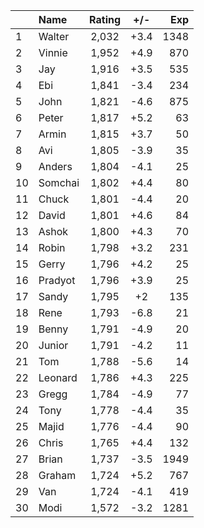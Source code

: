 | |Name|Rating|+/-|Exp|
|-|:---|:----:|:-:|--:|
|1|Walter|2,032|+3.4|1348|
|2|Vinnie|1,952|+4.9|870|
|3|Jay|1,916|+3.5|535|
|4|Ebi|1,841|-3.4|234|
|5|John|1,821|-4.6|875|
|6|Peter|1,817|+5.2|63|
|7|Armin|1,815|+3.7|50|
|8|Avi|1,805|-3.9|35|
|9|Anders|1,804|-4.1|25|
|10|Somchai|1,802|+4.4|80|
|11|Chuck|1,801|-4.4|20|
|12|David|1,801|+4.6|84|
|13|Ashok|1,800|+4.3|70|
|14|Robin|1,798|+3.2|231|
|15|Gerry|1,796|+4.2|25|
|16|Pradyot|1,796|+3.9|25|
|17|Sandy|1,795|+2|135|
|18|Rene|1,793|-6.8|21|
|19|Benny|1,791|-4.9|20|
|20|Junior|1,791|-4.2|11|
|21|Tom|1,788|-5.6|14|
|22|Leonard|1,786|+4.3|225|
|23|Gregg|1,784|-4.9|77|
|24|Tony|1,778|-4.4|35|
|25|Majid|1,776|-4.4|90|
|26|Chris|1,765|+4.4|132|
|27|Brian|1,737|-3.5|1949|
|28|Graham|1,724|+5.2|767|
|29|Van|1,724|-4.1|419|
|30|Modi|1,572|-3.2|1281|
